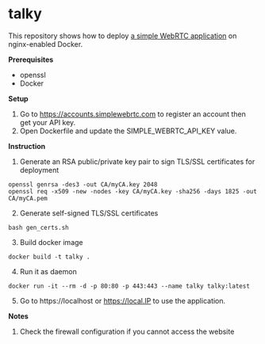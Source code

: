 # talky

This repository shows how to deploy [a simple WebRTC application](https://github.com/simplewebrtc/simplewebrtc-talky-sample-app) on nginx-enabled Docker.


**Prerequisites**
* openssl
* Docker

**Setup**
1. Go to https://accounts.simplewebrtc.com to register an account then get your API key.
2. Open Dockerfile and update the SIMPLE_WEBRTC_API_KEY value.

**Instruction**
1. Generate an RSA public/private key pair to sign TLS/SSL certificates for deployment
```shell
openssl genrsa -des3 -out CA/myCA.key 2048
openssl req -x509 -new -nodes -key CA/myCA.key -sha256 -days 1825 -out CA/myCA.pem
```

2. Generate self-signed TLS/SSL certificates
```shell
bash gen_certs.sh
```

3. Build docker image
```shell
docker build -t talky .
```

4. Run it as daemon
```
docker run -it --rm -d -p 80:80 -p 443:443 --name talky talky:latest
```

5. Go to https://localhost or https://local.IP to use the application.
  
**Notes**
1. Check the firewall configuration if you cannot access the website
